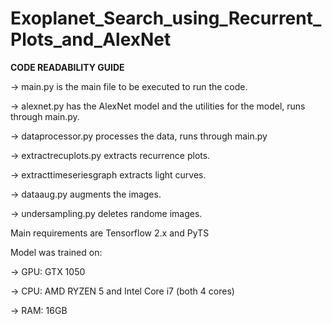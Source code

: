 # Exoplanet_Search_using_Recurrent_Plots_and_AlexNet

**********CODE READABILITY GUIDE**********


-> main.py is the main file to be executed to run the code.

-> alexnet.py has the AlexNet model and the utilities for the model, runs through main.py.

-> dataprocessor.py processes the data, runs through main.py

-> extractrecuplots.py extracts recurrence plots.

-> extracttimeseriesgraph extracts light curves.

-> dataaug.py augments the images.

-> undersampling.py deletes randome images.


Main requirements are Tensorflow 2.x and PyTS


Model was trained on:

-> GPU: GTX 1050

-> CPU: AMD RYZEN 5 and Intel Core i7 (both 4 cores)

-> RAM: 16GB

